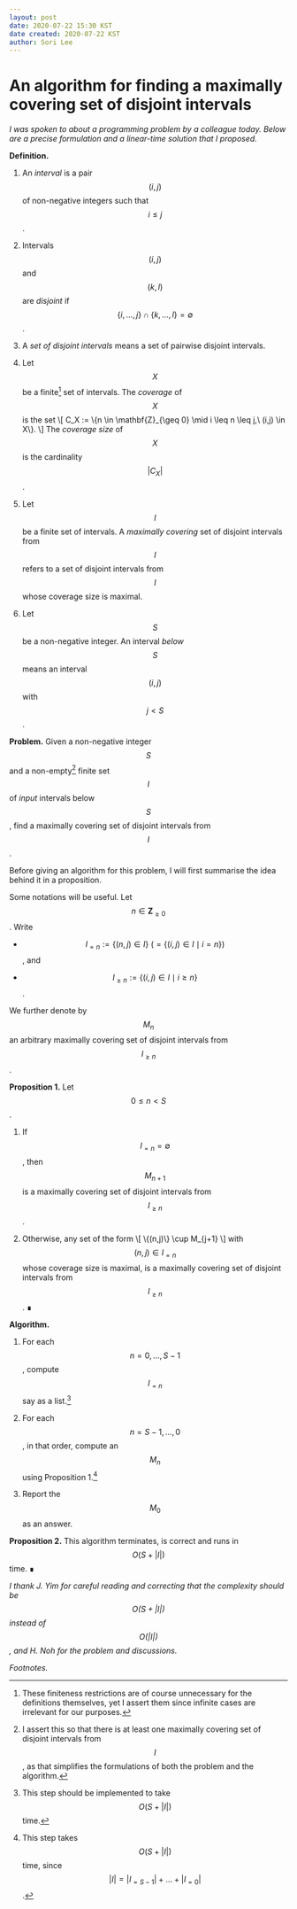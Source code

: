 ```yaml
---
layout: post
date: 2020-07-22 15:30 KST
date created: 2020-07-22 KST
author: Sori Lee
---
```


# An algorithm for finding a maximally covering set of disjoint intervals

*I was spoken to about a programming problem by a colleague today. Below are a precise formulation and a linear-time solution that I proposed.*

**Definition.**

1. An *interval* is a pair $$(i,j)$$ of non-negative integers such that $$i \leq j$$.

2. Intervals $$(i,j)$$ and $$(k,l)$$ are *disjoint* if $$\{i, \ldots, j\} \cap \{k, \ldots, l\} = \emptyset$$.

3. A *set of disjoint intervals* means a set of pairwise disjoint intervals.

4. Let $$X$$ be a finite[^1] set of intervals. The *coverage* of $$X$$ is the set
\\[
C_X := \\{n \in \mathbf{Z}_{\geq 0} \mid i \leq n \leq j,\ (i,j) \in X\\}.
\\]
The *coverage size* of $$X$$ is the cardinality $$\lvert C_X \rvert$$.

5. Let $$I$$ be a finite set of intervals. A *maximally covering* set of disjoint intervals from $$I$$ refers to a set of disjoint intervals from $$I$$ whose coverage size is maximal.

6. Let $$S$$ be a non-negative integer.
An interval *below* $$S$$ means an interval $$(i,j)$$ with $$j < S$$.

[^1]: These finiteness restrictions are of course unnecessary for the definitions themselves, yet I assert them since infinite cases are irrelevant for our purposes.

**Problem.** Given a non-negative integer $$S$$ and a non-empty[^4] finite set $$I$$ of *input* intervals below $$S$$, find a maximally covering set of disjoint intervals from $$I$$.

[^4]: I assert this so that there is at least one maximally covering set of disjoint intervals from $$I$$, as that simplifies the formulations of both the problem and the algorithm.

Before giving an algorithm for this problem, I will first summarise the idea behind it in a proposition.

Some notations will be useful.
Let $$n \in \mathbf{Z}_{\geq 0}$$.
Write

- $$I_{=n} := \{(n,j) \in I\}\ (= \{(i,j) \in I \mid i = n\})$$, and

- $$I_{\geq n} := \{(i,j) \in I \mid i \geq n\}$$.

We further denote by $$M_n$$ an arbitrary maximally covering set of disjoint intervals from $$I_{\geq n}$$.

<!--
**Proposition.**
Let $$0 \leq n < S-1$$.
Write
\\[
(n,m) = \mathop{argmax}_{(n,j) \in I_{=n}} |C_{\\{(n,j)\\} \cup M_{j+1}}|.
\\]
Then $$\{(n,m)\} \cup M_{j+1}$$ is a maximally covering set of disjoint intervals from $$I_{\geq n}$$.
-->

**Proposition 1.** Let $$0 \leq n < S$$.

1. If $$I_{=n} = \emptyset$$, then $$M_{n+1}$$ is a maximally covering set of disjoint intervals from $$I_{\geq n}$$.

2. Otherwise, any set of the form
\\[
\\{(n,j)\\} \cup M_{j+1}
\\]
with $$(n,j) \in I_{=n}$$ whose coverage size is maximal, is a maximally covering set of disjoint intervals from $$I_{\geq n}$$. ∎

**Algorithm.**

1. For each $$n = 0, \ldots, S-1$$, compute $$I_{=n}$$ say as a list.[^2]

2. For each $$n = S-1, \ldots, 0$$, in that order, compute an $$M_n$$ using Proposition 1.[^3]

3. Report the $$M_0$$ as an answer.

[^2]: This step should be implemented to take $$O(S + \lvert I \rvert)$$ time.

[^3]: This step takes $$O(S + \lvert I \rvert)$$ time, since $$\lvert I \rvert = \lvert I_{=S-1} \rvert + \ldots + \lvert I_{=0} \rvert$$.

**Proposition 2.** This algorithm terminates, is correct and runs in $$O(S + \lvert I \rvert)$$ time. ∎

*I thank J. Yim for careful reading and correcting that the complexity should be $$O(S + \lvert I \rvert)$$ instead of $$O(\lvert I \rvert)$$, and H. Noh for the problem and discussions.*

*Footnotes.*
